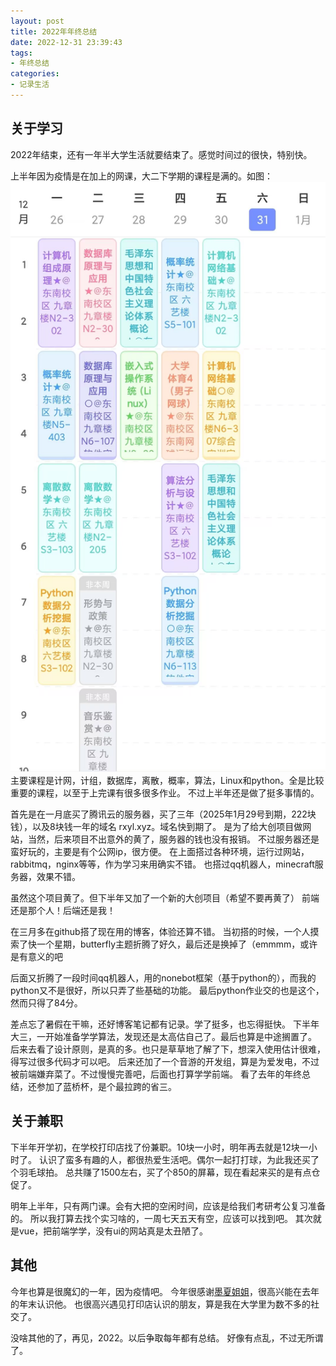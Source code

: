 ```yaml
---
layout: post
title: 2022年年终总结
date: 2022-12-31 23:39:43
tags:
- 年终总结
categories:
- 记录生活
---
```


## 关于学习

2022年结束，还有一年半大学生活就要结束了。感觉时间过的很快，特别快。

上半年因为疫情是在加上的网课，大二下学期的课程是满的。如图：
![大二上课表](../images/2022年年终总结/大二上课表.jpg)
主要课程是计网，计组，数据库，离散，概率，算法，Linux和python。全是比较重要的课程，以至于上完课有很多很多作业。
不过上半年还是做了挺多事情的。

首先是在一月底买了腾讯云的服务器，买了三年（2025年1月29号到期，222块钱），以及8块钱一年的域名 rxyl.xyz。域名快到期了。
是为了给大创项目做网站，当然，后来项目不出意外的黄了，服务器的钱也没有报销。
不过服务器还是蛮好玩的，主要是有个公网ip，很方便。
在上面搭过各种环境，运行过网站，rabbitmq，nginx等等，作为学习来用确实不错。
也搭过qq机器人，minecraft服务器，效果不错。

虽然这个项目黄了。但下半年又加了一个新的大创项目（希望不要再黄了）
前端还是那个人！后端还是我！

在三月多在github搭了现在用的博客，体验还算不错。
当初搭的时候，一个人摸索了快一个星期，butterfly主题折腾了好久，最后还是换掉了（emmmm，或许是有意义的吧

后面又折腾了一段时间qq机器人，用的nonebot框架（基于python的），而我的python又不是很好，所以只弄了些基础的功能。
最后python作业交的也是这个，然而只得了84分。

差点忘了暑假在干嘛，还好博客笔记都有记录。学了挺多，也忘得挺快。
下半年大三，一开始准备学学算法，发现还是太高估自己了。最后也算是中途搁置了。
后来去看了设计原则，是真的多。也只是草草地了解了下，想深入使用估计很难，得写过很多代码才可以吧。
后来还加了一个音游的开发组，算是为爱发电，不过被前端嫌弃菜了。不过慢慢完善吧，后面也打算学学前端。
看了去年的年终总结，还参加了蓝桥杯，是个最拉跨的省三。

## 关于兼职

下半年开学初，在学校打印店找了份兼职。10块一小时，明年再去就是12块一小时了。
认识了蛮多有趣的人，都很热爱生活吧。偶尔一起打打球，为此我还买了个羽毛球拍。
总共赚了1500左右，买了个850的屏幕，现在看起来买的是有点仓促了。

明年上半年，只有两门课。会有大把的空闲时间，应该是给我们考研考公复习准备的。
所以我打算去找个实习啥的，一周七天五天有空，应该可以找到吧。
其次就是vue，把前端学学，没有ui的网站真是太丑陋了。

## 其他

今年也算是很魔幻的一年，因为疫情吧。
今年很感谢[墨夏姐姐](https://www.sszsj.cc/)，很高兴能在去年的年末认识他。
也很高兴遇见打印店认识的朋友，算是我在大学里为数不多的社交了。

没啥其他的了，再见，2022。以后争取每年都有总结。
好像有点乱，不过无所谓了。





